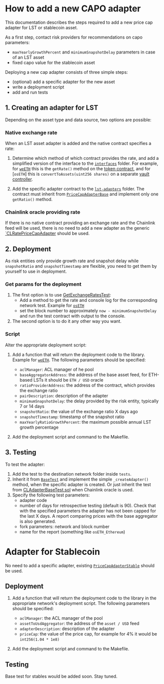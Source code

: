 # How to add a new CAPO adapter

This documentation describes the steps required to add a new price cap adapter for LST or stablecoin asset.

As a first step, contact risk providers for recommendations on capo parameters:

- `maxYearlyGrowthPercent` and `minimumSnapshotDelay` parameters in case of an LST asset
- fixed capo value for the stablecoin asset

Deploying a new cap adapter consists of three simple steps:

- (optional) add a specific adapter for the new asset
- write a deployment script
- add and run tests

## 1. Creating an adapter for LST

Depending on the asset type and data source, two options are possible:

### Native exchange rate

When an LST asset adapter is added and the native contract specifies a rate:

1. Determine which method of which contract provides the rate, and add a simplified version of the interface to the [`interfaces`](/src/interfaces/) folder. For example, for [`weETH`](/src/interfaces/IWeEth.sol) this is the `getRate()` method on the [token contract](https://etherscan.io/token/0xcd5fe23c85820f7b72d0926fc9b05b43e359b7ee#readProxyContract#F8), and for [`osETH`] this is `convertToAssets(uint256 shares)` on a separate [vault controller](https://etherscan.io/address/0x2a261e60fb14586b474c208b1b7ac6d0f5000306#readContract#F3).

2. Add the specific adapter contract to the [`lst-adapters`](/src/contracts/lst-adapters/) folder. The contract must inherit from [`PriceCapAdapterBase`](/src/contracts/PriceCapAdapterBase.sol) and implement only one `getRatio()` method.

### Chainlink oracle providing rate

If there is no native contract providing an exchange rate and the Chainlink feed will be used, there is no need to add a new adapter as the generic [`CLRatePriceCapAdapter](src/contracts/CLRatePriceCapAdapter.sol) should be used.

## 2. Deployment

As risk entities only provide growth rate and snapshot delay while `snapshotRatio` and `snapshotTimestamp` are flexible, you need to get them by yourself to use in deployment.

### Get params for the deployment

1. The first option is to use [GetExchangeRatesTest](tests/utils/GetExchangeRatesTest.t.sol):
   - Add a method to get the rate and console log for the corresponding network test. Example for [`osETH`](tests/utils/GetExchangeRatesTest.t.sol#46)
   - set the block number to approximately `now - minimumSnapshotDelay` and run the test contract with output to the console.
2. The second option is to do it any other way you want.

### Script

Alter the appropriate deployment script:

1. Add a function that will return the deployment code to the library. Example for [`weETH`](scripts/DeployEthereum.s.sol#15). The following parameters should be specified:

   - `aclManager`: ACL manager of he pool
   - `baseAggregatorAddress`: the address of the base asset feed, for ETH-based LSTs it should be `ETH / USD` oracle
   - `ratioProviderAddress`: the address of the contract, which provides the exchange ratio
   - `pairDescription`: description of the adapter
   - `minimumSnapshotDelay`: the delay provided by the risk entity, typically 7 or 14 days
   - `snapshotRatio`: the value of the exchange ratio X days ago
   - `snapshotTimestamp`: timestamp of the snapshot ratio
   - `maxYearlyRatioGrowthPercent`: the maximum possible annual LST growth percentage

2. Add the deployment script and command to the Makefile.

## 3. Testing

To test the adapter:

1. Add the test to the destination network folder inside `tests`.
2. Inherit it from [`BaseTest`](tests/BaseTest.sol) and implement the simple `_createAdapter()` method, when the specific adapter is created. Or just inherit the test from [CLAdapterBaseTest.sol](tests/CLAdapterBaseTest.sol) when Chainlink oracle is used.
3. Specify the following test parameters:
   - adapter code
   - number of days for retrospective testing (default is 90). Check that with the specified parameters the adapter has not been capped for the last X days. A report comparing prices with the base aggregator is also generated.
   - fork parameters: network and block number
   - name for the report (something like `osETH_Ethereum`)

# Adapter for Stablecoin

No need to add a specific adapter, existing [`PriceCapAdapterStable`](src/contracts/PriceCapAdapterStable.sol) should be used.

## Deployment

1. Add a function that will return the deployment code to the library in the appropriate network's deployment script. The following parameters should be specified:

   - `aclManager`: the ACL manager of the pool
   - `assetToUsdAggregator`: the address of the `asset / USD` feed
   - `adapterDescription`: description of the adapter
   - `priceCap`: the value of the price cap, for example for 4% it would be `int256(1.04 * 1e8)`

2. Add the deployment script and command to the Makefile.

## Testing

Base test for stables would be added soon. Stay tuned.
